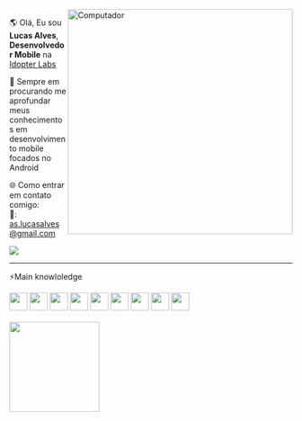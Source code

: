 
 <img src="https://raw.githubusercontent.com/MicaelliMedeiros/micaellimedeiros/master/image/computer-illustration.png" min-width="400px" max-width="400px" width="400px" align="right" alt="Computador">



<p align="left"> 
  🌎 Olá, Eu sou <strong>Lucas Alves</strong>, <strong>Desenvolvedor Mobile</strong> na <a href="https://www.idopterlabs.com.br/" target="_blank">Idopter Labs</a>
</p>

<p align="left"> 
 🌱 Sempre em procurando me aprofundar meus conhecimentos em desenvolvimento mobile focados no Android
 <br/>

</p>


🌐 Como entrar em contato comigo:
 <br>
   📧: as.lucasalves@gmail.com
 <div>
 
 <a href="https://www.linkedin.com/in/lucasdasial/" target="blank" alt="Linkedin">
    <img src="https://img.shields.io/badge/-Linkedin-1C1C1C?style=for-the-badge&logo=Linkedin&logoColor=00FFFF&link=https://www.linkedin.com/in/luccasalves/"/>
  </a>

 </div>
 <hr/>
<p align="left"> 
 ⚡Main knowloledge
</p>
<div>
 <img src="https://cdn.jsdelivr.net/gh/devicons/devicon/icons/typescript/typescript-original.svg"  style="width:32px"/>
 <img src="https://cdn.jsdelivr.net/gh/devicons/devicon/icons/kotlin/kotlin-original.svg" style="width:32px" />
<img src="https://cdn.jsdelivr.net/gh/devicons/devicon/icons/java/java-original.svg" style="width:32px" />
 <img src="https://cdn.jsdelivr.net/gh/devicons/devicon/icons/react/react-original.svg" style="width:32px"  />
 <img src="https://cdn.jsdelivr.net/gh/devicons/devicon/icons/flutter/flutter-original.svg" style="width:32px"  />
<img src="https://cdn.jsdelivr.net/gh/devicons/devicon/icons/nodejs/nodejs-original.svg"style="width:32px" />

 <img src="https://cdn.jsdelivr.net/gh/devicons/devicon/icons/firebase/firebase-plain.svg" style="width:32px"/>
 <img src="https://cdn.jsdelivr.net/gh/devicons/devicon/icons/postgresql/postgresql-original.svg" style="width:32px"/>
 <img src="https://cdn.jsdelivr.net/gh/devicons/devicon/icons/androidstudio/androidstudio-original.svg" style="width:32px" /> 
</div> 


<div> 
  <br>
 <img height="160em" src="https://github-readme-stats.vercel.app/api/top-langs/?username=lucasdasial&&layout=compact&langs_count=8&theme=dracula"(https://github.com/luccasalves/github-readme-stats)>
<!--  <img  height="160em" src="https://github-readme-stats.vercel.app/api?username=lucasdasial&show_icons=true&theme=dracula" alt="luccasalves"/>  -->

</div>
 

 


   



 

   
 
